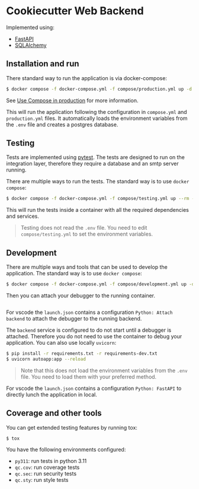 # Cookiecutter Web Backend

Implemented using:

- [FastAPI](https://fastapi.tiangolo.com/)
- [SQLAlchemy](https://www.sqlalchemy.org/)

## Installation and run

There standard way to run the application is via docker-compose:

```bash
$ docker compose -f docker-compose.yml -f compose/production.yml up -d
```

See [Use Compose in production](https://docs.docker.com/compose/production/) for more information.

This will run the application following the configuration in `compose.yml` and `production.yml` files. It automatically loads the environment variables from the `.env` file and creates a postgres database.

## Testing

Tests are implemented using [pytest](https://docs.pytest.org/en/latest/). The tests are designed to run on the integration layer, therefore they require a database and an smtp server running.

There are multiple ways to run the tests. The standard way is to use `docker compose`:

```bash
$ docker compose -f docker-compose.yml -f compose/testing.yml up --rm --exit-code-from backend
```

This will run the tests inside a container with all the required dependencies and services.

> Testing does not read the `.env` file. You need to edit `compose/testing.yml` to set the environment variables.

## Development

There are multiple ways and tools that can be used to develop the application. The standard way is to use `docker compose`:

```bash
$ docker compose -f docker-compose.yml -f compose/development.yml up -d
```

Then you can attach your debugger to the running container.

```bash

```

For vscode the `launch.json` contains a configuration `Python: Attach backend` to attach the debugger to the running backend.

The `backend` service is configured to do not start until a debugger is attached. Therefore you do not need to use the container to debug your application. You can also use locally `uvicorn`:

```bash
$ pip install -r requirements.txt -r requirements-dev.txt
$ uvicorn autoapp:app --reload
```

> Note that this does not load the environment variables from the `.env` file. You need to load them with your preferred method.

For vscode the `launch.json` contains a configuration `Python: FastAPI` to directly lunch the application in local.

## Coverage and other tools

You can get extended testing features by running tox:

```bash
$ tox
```

You have the following environments configured:

- `py311`: run tests in python 3.11
- `qc.cov`: run coverage tests
- `qc.sec`: run security tests
- `qc.sty`: run style tests
